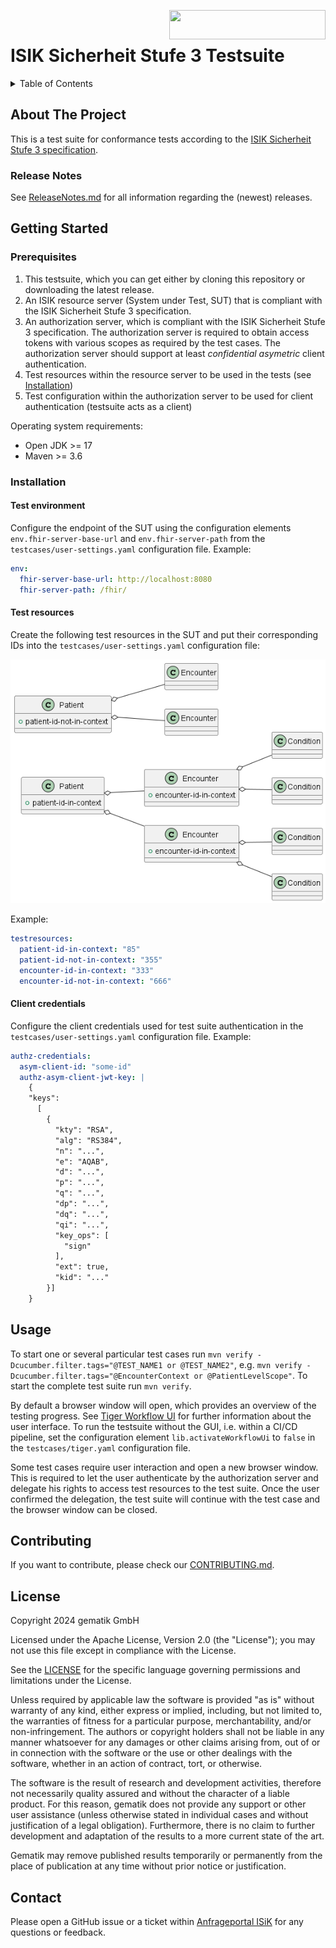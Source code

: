 <img align="right" width="250" height="47" src="gematik_logo.png"/> <br/> 

# ISIK Sicherheit Stufe 3 Testsuite

<details>
  <summary>Table of Contents</summary>
  <ol>
    <li>
      <a href="#about-the-project">About The Project</a>
       <ul>
        <li><a href="#release-notes">Release Notes</a></li>
      </ul>
	</li>
    <li>
      <a href="#getting-started">Getting Started</a>
      <ul>
        <li><a href="#prerequisites">Prerequisites</a></li>
        <li><a href="#installation">Installation</a></li>
      </ul>
    </li>
    <li><a href="#usage">Usage</a></li>
    <li><a href="#contributing">Contributing</a></li>
    <li><a href="#license">License</a></li>
    <li><a href="#contact">Contact</a></li>
  </ol>
</details>

## About The Project
This is a test suite for conformance tests according to the [ISIK Sicherheit Stufe 3 specification](https://simplifier.net/guide/isik-sicherheit-v3?version=current).

### Release Notes
See [ReleaseNotes.md](./ReleaseNotes.md) for all information regarding the (newest) releases.

## Getting Started

### Prerequisites

1. This testsuite, which you can get either by cloning this repository or downloading the latest release.
2. An ISIK resource server (System under Test, SUT) that is compliant with the ISIK Sicherheit Stufe 3 specification.
3. An authorization server, which is compliant with the ISIK Sicherheit Stufe 3 specification. The authorization server is required to obtain access tokens with various scopes as required by the test cases. The authorization server should support at least _confidential asymetric_ client authentication.   
4. Test resources within the resource server to be used in the tests (see [Installation](#installation)) 
5. Test configuration within the authorization server to be used for client authentication (testsuite acts as a client) 

Operating system requirements:

- Open JDK >= 17
- Maven >= 3.6

### Installation

#### Test environment
Configure the endpoint of the SUT using the configuration elements `env.fhir-server-base-url` and `env.fhir-server-path` from the `testcases/user-settings.yaml` configuration file. Example:

```yaml
env:
  fhir-server-base-url: http://localhost:8080
  fhir-server-path: /fhir/
```

#### Test resources
Create the following test resources in the SUT and put their corresponding IDs into the `testcases/user-settings.yaml` configuration file:

![Test resources](docs/img/testresources.png)

Example:

```yaml
testresources:
  patient-id-in-context: "85"
  patient-id-not-in-context: "355"
  encounter-id-in-context: "333"
  encounter-id-not-in-context: "666"
```


#### Client credentials
Configure the client credentials used for test suite authentication in the `testcases/user-settings.yaml` configuration file. Example:

```yaml
authz-credentials:
  asym-client-id: "some-id"
  authz-asym-client-jwt-key: |
    {
    "keys":
      [
        {
          "kty": "RSA",
          "alg": "RS384",
          "n": "...",
          "e": "AQAB",
          "d": "...",
          "p": "...",
          "q": "...",
          "dp": "...",
          "dq": "...",
          "qi": "...",
          "key_ops": [
            "sign"
          ],
          "ext": true,
          "kid": "..."
        }]
    }
```

## Usage

To start one or several particular test cases run `mvn verify -Dcucumber.filter.tags="@TEST_NAME1 or @TEST_NAME2"`, e.g. `mvn verify -Dcucumber.filter.tags="@EncounterContext or @PatientLevelScope"`. To start the complete test suite run `mvn verify`. 

By default a browser window will open, which provides an overview of the testing progress. See [Tiger Workflow UI](https://gematik.github.io/app-Tiger/Tiger-User-Manual.html#_tiger_user_interfaces) for further information about the user interface. To run the testsuite without the GUI, i.e. within a CI/CD pipeline, set the configuration element `lib.activateWorkflowUi` to `false` in the `testcases/tiger.yaml` configuration file.

Some test cases require user interaction and open a new browser window. This is required to let the user authenticate by the authorization server and delegate his rights to access test resources to the test suite. Once the user confirmed the delegation, the test suite will continue with the test case and the browser window can be closed.    

## Contributing
If you want to contribute, please check our [CONTRIBUTING.md](./CONTRIBUTING.md).

## License

Copyright 2024 gematik GmbH

Licensed under the Apache License, Version 2.0 (the "License"); you may not use this file except in compliance with the License.

See the [LICENSE](./LICENSE) for the specific language governing permissions and limitations under the License.

Unless required by applicable law the software is provided "as is" without warranty of any kind, either express or implied, including, but not limited to, the warranties of fitness for a particular purpose, merchantability, and/or non-infringement. The authors or copyright holders shall not be liable in any manner whatsoever for any damages or other claims arising from, out of or in connection with the software or the use or other dealings with the software, whether in an action of contract, tort, or otherwise.

The software is the result of research and development activities, therefore not necessarily quality assured and without the character of a liable product. For this reason, gematik does not provide any support or other user assistance (unless otherwise stated in individual cases and without justification of a legal obligation). Furthermore, there is no claim to further development and adaptation of the results to a more current state of the art.

Gematik may remove published results temporarily or permanently from the place of publication at any time without prior notice or justification.

## Contact

Please open a GitHub issue or a ticket within [Anfrageportal ISiK](https://service.gematik.de/servicedesk/customer/portal/16) for any questions or feedback.
